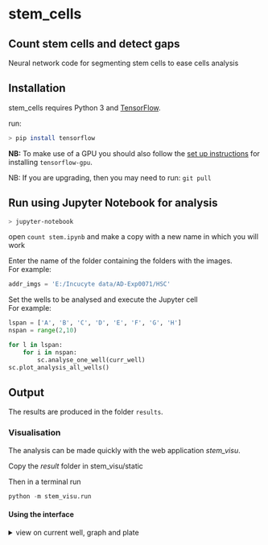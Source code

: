 # stem_cells

## Count stem cells and detect gaps

Neural network code for segmenting stem cells to ease cells analysis

## Installation

stem_cells requires Python 3 and [TensorFlow](https://www.tensorflow.org).

run:

```bash
> pip install tensorflow
```

**NB:** To make use of a GPU you should also follow the [set up
instructions](https://www.tensorflow.org/install/gpu#windows_setup) for
installing `tensorflow-gpu`.


NB: If you are upgrading, then you may need to run: `git pull`


## Run using Jupyter Notebook for analysis

```bash
> jupyter-notebook
```

open `count stem.ipynb` and make a copy with a new name in which you will work

Enter the name of the folder containing the folders with the images.     
For example:

```python
addr_imgs = 'E:/Incucyte data/AD-Exp0071/HSC'
```

Set the wells to be analysed and execute the Jupyter cell  
For example:

```python
lspan = ['A', 'B', 'C', 'D', 'E', 'F', 'G', 'H']
nspan = range(2,10)

for l in lspan:
    for i in nspan:
        sc.analyse_one_well(curr_well)
sc.plot_analysis_all_wells()
```

## Output

The results are produced in the folder `results`.

### Visualisation

The analysis can be made quickly with the web application *stem_visu*.

Copy the *result* folder in stem_visu/static

Then in a terminal run

```python
python -m stem_visu.run
```
#### Using the interface

<details>
<summary> view on current well, graph and plate </summary>

The interface is composed of three parts.
A window with a view of the current observed well a window with the graph
of the evolution of the number of cell detected in the current
 well during the experiment and a representation of the experimental
  plate with 96 wells


In the current well view there is a slider for moving in the time axis.
To change the position in time axis the two arrows can be used also.
If using the arrows there are two options : hover or click which can be
chosen with the selectors under the window.

The Selector at the bottom is used for choosing between the *brightfield view* or
the *prediction overlaid view*.


For choosing a new well the user can click directly on a well on the
representation of the 96 wells plate or can navigate using the
cursors up, down, right, left.

![interface overview](stem_visu/static/imgs/interf_stem_medium.png)

</details>
